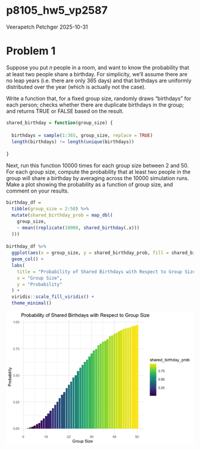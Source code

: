p8105_hw5_vp2587
================
Veerapetch Petchger
2025-10-31

# Problem 1

Suppose you put 𝑛 people in a room, and want to know the probability
that at least two people share a birthday. For simplicity, we’ll assume
there are no leap years (i.e. there are only 365 days) and that
birthdays are uniformly distributed over the year (which is actually not
the case).

Write a function that, for a fixed group size, randomly draws
“birthdays” for each person; checks whether there are duplicate
birthdays in the group; and returns TRUE or FALSE based on the result.

``` r
shared_birthday = function(group_size) {
  
  birthdays = sample(1:365, group_size, replace = TRUE)
  length(birthdays) != length(unique(birthdays))
 
}
```

Next, run this function 10000 times for each group size between 2 and
50. For each group size, compute the probability that at least two
people in the group will share a birthday by averaging across the 10000
simulation runs. Make a plot showing the probability as a function of
group size, and comment on your results.

``` r
birthday_df =
  tibble(group_size = 2:50) %>% 
  mutate(shared_birthday_prob = map_dbl(
    group_size,
    ~ mean((replicate(10000, shared_birthday(.x)))
  )))

birthday_df %>% 
  ggplot(aes(x = group_size, y = shared_birthday_prob, fill = shared_birthday_prob)) +
  geom_col() + 
  labs(
    title = "Probability of Shared Birthdays with Respect to Group Size",
    x = "Group Size",
    y = "Probability"
  ) +
  viridis::scale_fill_viridis() +
  theme_minimal()
```

![](P8105_HW5_files/figure-gfm/unnamed-chunk-1-1.png)<!-- -->
